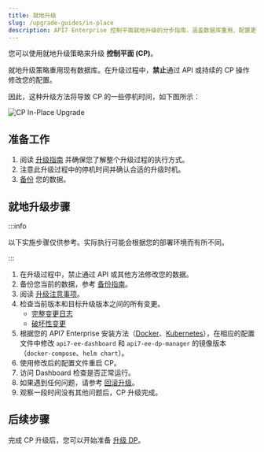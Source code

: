 ```yaml
---
title: 就地升级
slug: /upgrade-guides/in-place
description: API7 Enterprise 控制平面就地升级的分步指南，涵盖数据库重用、配置更新和验证程序。
---
```


您可以使用就地升级策略来升级 **控制平面 (CP)**。

就地升级策略重用现有数据库。在升级过程中，**禁止**通过 API 或持续的 CP 操作修改您的配置。

因此，这种升级方法将导致 CP 的一些停机时间，如下图所示：

![CP In-Place Upgrade](https://static.api7.ai/uploads/2025/05/26/uPmkawuz_upgrade-cp.png)

## 准备工作

1. 阅读 [升级指南](./upgrade.md) 并确保您了解整个升级过程的执行方式。
2. 注意此升级过程中的停机时间并确认合适的升级时机。
3. [备份](./backup-and-restore.md) 您的数据。

## 就地升级步骤

:::info

以下实施步骤仅供参考。实际执行可能会根据您的部署环境而有所不同。

:::

1. 在升级过程中，禁止通过 API 或其他方法修改您的数据。
2. 备份您当前的数据，参考 [备份指南](./backup-and-restore.md#database-backup)。
3. 阅读 [升级注意事项](./upgrade.md#upgrade-considerations)。
4. 检查当前版本和目标升级版本之间的所有变更。
    - [完整变更日志](/enterprise/release-notes)
    - [破坏性变更](./breaking-changes.md)
5. 根据您的 API7 Enterprise 安装方法（[Docker](../getting-started/install-api7-ee.md)、[Kubernetes](../deployment/k8s-openshift.md)），在相应的配置文件中修改 `api7-ee-dashboard` 和 `api7-ee-dp-manager` 的镜像版本（`docker-compose`、`helm chart`）。
6. 使用修改后的配置文件重启 CP。
7. 访问 Dashboard 检查是否正常运行。
8. 如果遇到任何问题，请参考 [回滚升级](./backup-and-restore#data-restore-and-rollback)。
9. 观察一段时间没有其他问题后，CP 升级完成。

## 后续步骤

完成 CP 升级后，您可以开始准备 [升级 DP](./rolling-upgrade.md)。
